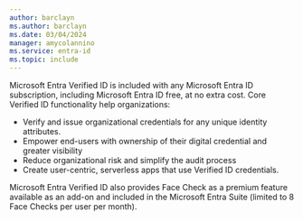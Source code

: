```yaml
---
author: barclayn
ms.author: barclayn
ms.date: 03/04/2024
manager: amycolannino
ms.service: entra-id
ms.topic: include
---
```


Microsoft Entra Verified ID is included with any Microsoft Entra ID subscription, including Microsoft Entra ID free, at no extra cost. Core Verified ID functionality help organizations:

- Verify and issue organizational credentials for any unique identity attributes.
- Empower end-users with ownership of their digital credential and greater visibility
- Reduce organizational risk and simplify the audit process
- Create user-centric, serverless apps that use Verified ID credentials.

Microsoft Entra Verified ID also provides Face Check as a premium feature available as an add-on and included in the Microsoft Entra Suite (limited to 8 Face Checks per user per month).